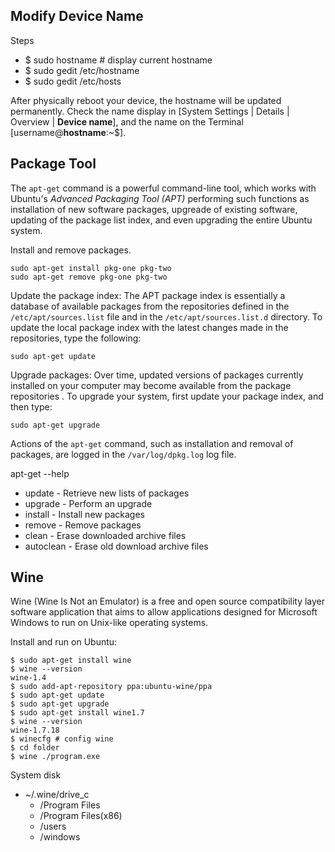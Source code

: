 
## Modify Device Name

Steps
- $ sudo hostname # display current hostname
- $ sudo gedit /etc/hostname
- $ sudo gedit /etc/hosts

After physically reboot your device, the hostname will be updated permanently. 
Check the name display in [System Settings | Details | Overview | **Device name**], 
and the name on the Terminal [username@**hostname**:~$].

## Package Tool

The `apt-get` command is a powerful command-line tool, which works with Ubuntu's *Advanced Packaging Tool (APT)*
performing such functions as installation of new software packages, upgreade of existing software, 
updating of the package list index, and even upgrading the entire Ubuntu system.

Install and remove packages.
```
sudo apt-get install pkg-one pkg-two
sudo apt-get remove pkg-one pkg-two
```

Update the package index: The APT package index is essentially a database of available packages from the repositories
defined in the `/etc/apt/sources.list` file and in the `/etc/apt/sources.list.d` directory.
To update the local package index with the latest changes made in the repositories, type the following:
```
sudo apt-get update
```

Upgrade packages: Over time, updated versions of packages currently installed on your computer may become available
from the package repositories . To upgrade your system, first update your package index, and then type:
```
sudo apt-get upgrade
```

Actions of the `apt-get` command, such as installation and removal of packages, 
are logged in the `/var/log/dpkg.log` log file.

apt-get --help
- update - Retrieve new lists of packages
- upgrade - Perform an upgrade
- install - Install new packages
- remove - Remove packages
- clean - Erase downloaded archive files
- autoclean - Erase old download archive files

## Wine

Wine (Wine Is Not an Emulator) is a free and open source compatibility layer software application
that aims to allow applications designed for Microsoft Windows to run on Unix-like operating systems.

Install and run on Ubuntu:
```
$ sudo apt-get install wine
$ wine --version
wine-1.4
$ sudo add-apt-repository ppa:ubuntu-wine/ppa
$ sudo apt-get update
$ sudo apt-get upgrade
$ sudo apt-get install wine1.7
$ wine --version
wine-1.7.18
$ winecfg # config wine
$ cd folder
$ wine ./program.exe
```

System disk
- ~/.wine/drive_c
  - /Program Files
  - /Program Files(x86)
  - /users
  - /windows

